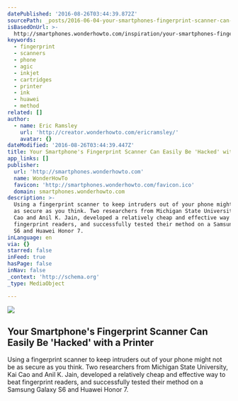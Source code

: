 ```yaml
---
datePublished: '2016-08-26T03:44:39.872Z'
sourcePath: _posts/2016-06-04-your-smartphones-fingerprint-scanner-can-easily-be-hacked.md
isBasedOnUrl: >-
  http://smartphones.wonderhowto.com/inspiration/your-smartphones-fingerprint-scanner-can-easily-be-hacked-with-printer-0169378/
keywords:
  - fingerprint
  - scanners
  - phone
  - agic
  - inkjet
  - cartridges
  - printer
  - ink
  - huawei
  - method
related: []
author:
  - name: Eric Ramsley
    url: 'http://creator.wonderhowto.com/ericramsley/'
    avatar: {}
dateModified: '2016-08-26T03:44:39.447Z'
title: Your Smartphone's Fingerprint Scanner Can Easily Be 'Hacked' with a Printer
app_links: []
publisher:
  url: 'http://smartphones.wonderhowto.com'
  name: WonderHowTo
  favicon: 'http://smartphones.wonderhowto.com/favicon.ico'
  domain: smartphones.wonderhowto.com
description: >-
  Using a fingerprint scanner to keep intruders out of your phone might not be
  as secure as you think. Two researchers from Michigan State University, Kai
  Cao and Anil K. Jain, developed a relatively cheap and effective way to beat
  fingerprint readers, and successfully tested their method on a Samsung Galaxy
  S6 and Huawei Honor 7.
inLanguage: en
via: {}
starred: false
inFeed: true
hasPage: false
inNav: false
_context: 'http://schema.org'
_type: MediaObject

---
```

<article style=""><img src="https://s3-us-west-2.amazonaws.com/the-grid-img/p/4c078f94d6d59d35b5bf05cac14fe3ab8993613c.jpg" /><h1>Your Smartphone's Fingerprint Scanner Can Easily Be 'Hacked' with a Printer</h1><p>Using a fingerprint scanner to keep intruders out of your phone might not be as secure as you think. Two researchers from Michigan State University, Kai Cao and Anil K. Jain, developed a relatively cheap and effective way to beat fingerprint readers, and successfully tested their method on a Samsung Galaxy S6 and Huawei Honor 7.</p></article>